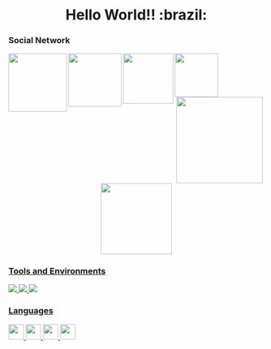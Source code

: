 <!---
xxvelho/xxvelho is a ✨ special ✨ repository because its `README.md` (this file) appears on your GitHub profile.
You can click the Preview link to take a look at your changes.
--->

<h1 align="center"> Hello World!! :brazil:</h1>

### Social Network
<!--INSTAGRAM-->
<a href="https://www.instagram.com/xxvelho/">
  <img align="left" width="115px" src="https://img.shields.io/badge/Instagram-E4405F?style=for-the-badge&logo=instagram&logoColor=white" />
</a>
  
<!--LINKEDIN-->
<a href="https://www.linkedin.com/in/eliveltonbouteille/">
  <img align="left" width="105px" src="https://img.shields.io/badge/LinkedIn-0077B5?style=for-the-badge&logo=linkedin&logoColor=white" />
</a>

<!--TWITTER-->
<a href="https://twitter.com/xxvelho">
  <img align="left" width="98.8px" src="https://img.shields.io/badge/Twitter-1DA1F2?style=for-the-badge&logo=twitter&logoColor=white" />
</a>

<!--GMAIL-->
<a href="https://mail.google.com/mail/u/0/?fs=1&tf=cm&source=mailto&to=eliveltoncontact@gmail.com">
  <img align="left" width="85.6px" src="https://img.shields.io/badge/Gmail-D14836?style=for-the-badge&logo=gmail&logoColor=white" />
</a>

### ㅤㅤㅤㅤㅤㅤ

<div align="center">
  <a href="https://github.com/xxvelho">
  <img height="170em" src="https://github-readme-stats.vercel.app/api?username=xxvelho&show_icons=true&theme=dracula&include_all_commits=true&count_private=true"/>
  <img height="140em" src="https://github-readme-stats.vercel.app/api/top-langs/?username=xxvelho&layout=compact&langs_count=7&theme=dracula"/>
</div>
 

### Tools and Environments

<p>

<img src="https://img.shields.io/badge/Editor-VSCode-green?logo=Visual%20Studio%20Code">
<img src="https://img.shields.io/badge/OS-Windows-organge?logo=Windows">
<img src="https://img.shields.io/badge/OS-Linux-organge?logo=Linux">

</p>


### Languages
<p>
<!--C-->
<code><img height="30" src="https://img.shields.io/badge/C-00599C?style=for-the-badge&logo=c&logoColor=white"></code>
<!--C++-->
<code><img height="30" src="https://img.shields.io/badge/C%2B%2B-00599C?style=for-the-badge&logo=c%2B%2B&logoColor=white"></code>
<!--PYTHON-->
<code><img height="30" 
src="https://img.shields.io/badge/Python-FFD43B?style=for-the-badge&logo=python&logoColor=blue"></code>
<!--RUBY-->
<code><img height="30" 
src="https://img.shields.io/badge/Ruby-CC342D?style=for-the-badge&logo=ruby&logoColor=white"></code>
